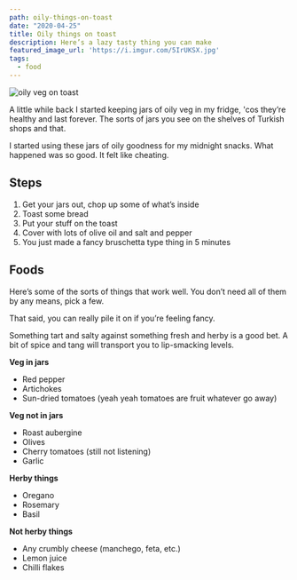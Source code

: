 ```yaml
---
path: oily-things-on-toast
date: "2020-04-25"
title: Oily things on toast
description: Here’s a lazy tasty thing you can make
featured_image_url: 'https://i.imgur.com/5IrUKSX.jpg'
tags:
  - food
---
```

![oily veg on toast](https://imgur.com/5IrUKSX)

A little while back I started keeping jars of oily veg in my fridge, 'cos they’re healthy and last forever. The sorts of jars you see on the shelves of Turkish shops and that.

I started using these jars of oily goodness for my midnight snacks. What happened was so good. It felt like cheating.

## **Steps**

1. Get your jars out, chop up some of what’s inside
2. Toast some bread
3. Put your stuff on the toast
4. Cover with lots of olive oil and salt and pepper
5. You just made a fancy bruschetta type thing in 5 minutes

## **Foods**

Here’s some of the sorts of things that work well. You don’t need all of them by any means, pick a few.

That said, you can really pile it on if you’re feeling fancy.

Something tart and salty against something fresh and herby is a good bet. A bit of spice and tang will transport you to lip-smacking levels.

**Veg in jars**

* Red pepper
* Artichokes
* Sun-dried tomatoes (yeah yeah tomatoes are fruit whatever go away)

**Veg not in jars**

* Roast aubergine
* Olives
* Cherry tomatoes (still not listening)
* Garlic

**Herby things**

* Oregano
* Rosemary
* Basil

**Not herby things**

* Any crumbly cheese (manchego, feta, etc.)
* Lemon juice
* Chilli flakes